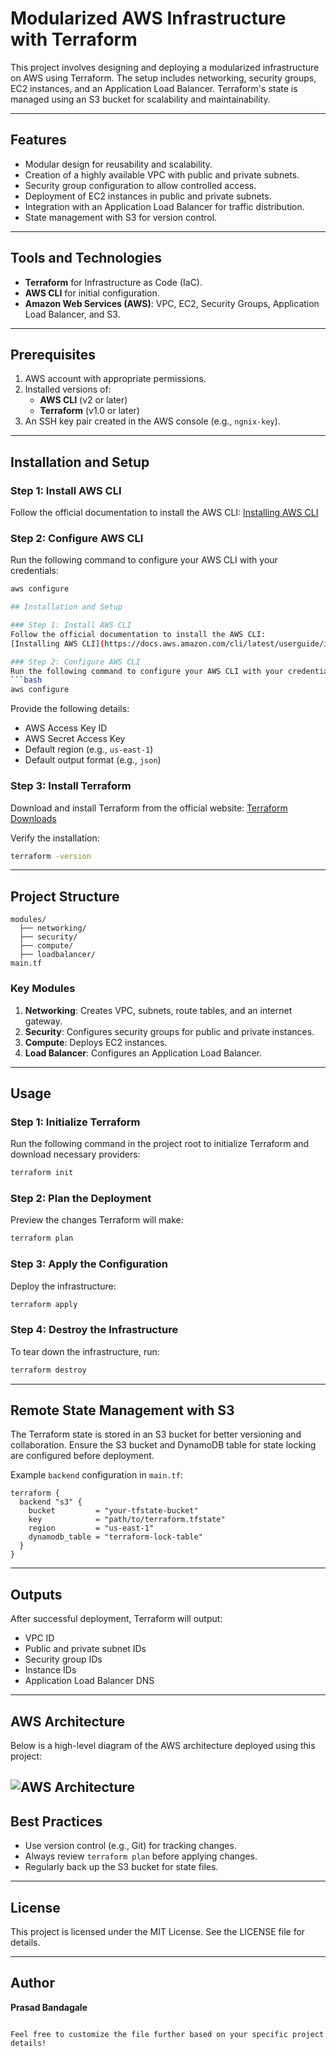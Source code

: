 # Modularized AWS Infrastructure with Terraform

This project involves designing and deploying a modularized infrastructure on AWS using Terraform. The setup includes networking, security groups, EC2 instances, and an Application Load Balancer. Terraform's state is managed using an S3 bucket for scalability and maintainability.

---

## Features
- Modular design for reusability and scalability.
- Creation of a highly available VPC with public and private subnets.
- Security group configuration to allow controlled access.
- Deployment of EC2 instances in public and private subnets.
- Integration with an Application Load Balancer for traffic distribution.
- State management with S3 for version control.

---

## Tools and Technologies
- **Terraform** for Infrastructure as Code (IaC).
- **AWS CLI** for initial configuration.
- **Amazon Web Services (AWS)**: VPC, EC2, Security Groups, Application Load Balancer, and S3.

---

## Prerequisites
1. AWS account with appropriate permissions.
2. Installed versions of:
   - **AWS CLI** (v2 or later)
   - **Terraform** (v1.0 or later)
3. An SSH key pair created in the AWS console (e.g., `ngnix-key`).

---

## Installation and Setup

### Step 1: Install AWS CLI
Follow the official documentation to install the AWS CLI:
[Installing AWS CLI](https://docs.aws.amazon.com/cli/latest/userguide/install-cliv2.html)

### Step 2: Configure AWS CLI
Run the following command to configure your AWS CLI with your credentials:
```bash
aws configure

## Installation and Setup

### Step 1: Install AWS CLI
Follow the official documentation to install the AWS CLI:
[Installing AWS CLI](https://docs.aws.amazon.com/cli/latest/userguide/install-cliv2.html)

### Step 2: Configure AWS CLI
Run the following command to configure your AWS CLI with your credentials:
```bash
aws configure
```
Provide the following details:
- AWS Access Key ID
- AWS Secret Access Key
- Default region (e.g., `us-east-1`)
- Default output format (e.g., `json`)

### Step 3: Install Terraform
Download and install Terraform from the official website:
[Terraform Downloads](https://www.terraform.io/downloads)

Verify the installation:
```bash
terraform -version
```

---

## Project Structure

```
modules/
  ├── networking/
  ├── security/
  ├── compute/
  ├── loadbalancer/
main.tf
```

### Key Modules
1. **Networking**: Creates VPC, subnets, route tables, and an internet gateway.
2. **Security**: Configures security groups for public and private instances.
3. **Compute**: Deploys EC2 instances.
4. **Load Balancer**: Configures an Application Load Balancer.

---

## Usage

### Step 1: Initialize Terraform
Run the following command in the project root to initialize Terraform and download necessary providers:
```bash
terraform init
```

### Step 2: Plan the Deployment
Preview the changes Terraform will make:
```bash
terraform plan
```

### Step 3: Apply the Configuration
Deploy the infrastructure:
```bash
terraform apply
```

### Step 4: Destroy the Infrastructure
To tear down the infrastructure, run:
```bash
terraform destroy
```

---

## Remote State Management with S3
The Terraform state is stored in an S3 bucket for better versioning and collaboration. Ensure the S3 bucket and DynamoDB table for state locking are configured before deployment.

Example `backend` configuration in `main.tf`:
```hcl
terraform {
  backend "s3" {
    bucket         = "your-tfstate-bucket"
    key            = "path/to/terraform.tfstate"
    region         = "us-east-1"
    dynamodb_table = "terraform-lock-table"
  }
}
```

---

## Outputs
After successful deployment, Terraform will output:
- VPC ID
- Public and private subnet IDs
- Security group IDs
- Instance IDs
- Application Load Balancer DNS
---
## AWS Architecture

Below is a high-level diagram of the AWS architecture deployed using this project:

![AWS Architecture](https://via.placeholder.com/1024x768.png?text=AWS+Architecture+Diagram)
---

## Best Practices
- Use version control (e.g., Git) for tracking changes.
- Always review `terraform plan` before applying changes.
- Regularly back up the S3 bucket for state files.

---

## License
This project is licensed under the MIT License. See the LICENSE file for details.

---

## Author
**Prasad Bandagale**
```

Feel free to customize the file further based on your specific project details!
